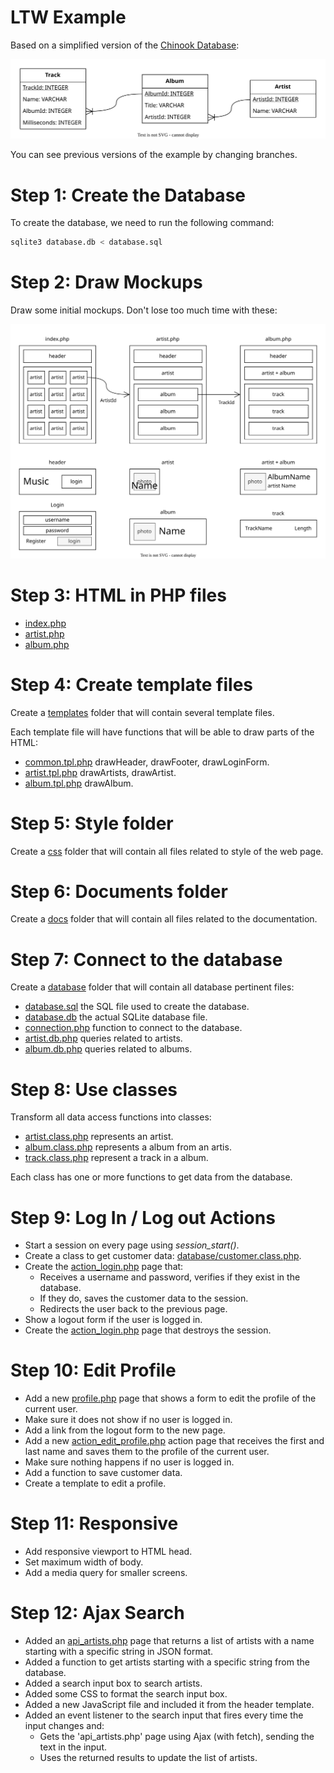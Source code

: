 # LTW Example

Based on a simplified version of the [Chinook Database](https://github.com/lerocha/chinook-database):

![](docs/database.svg)

You can see previous versions of the example by changing branches.

# Step 1: Create the Database

To create the database, we need to run the following command:

```bash
sqlite3 database.db < database.sql
```

# Step 2: Draw Mockups

Draw some initial mockups. Don't lose too much time with these:

![](docs/mockups.svg)

# Step 3: HTML in PHP files

* [index.php](index.php)
* [artist.php](artist.php)
* [album.php](album.php)

# Step 4: Create template files

Create a [templates](templates) folder that will contain several template files.

Each template file will have functions that will be able to draw parts of the HTML:

* [common.tpl.php](templates/common.tpl.php) drawHeader, drawFooter, drawLoginForm.
* [artist.tpl.php](templates/artist.tpl.php) drawArtists, drawArtist.
* [album.tpl.php](templates/album.tpl.php) drawAlbum.

# Step 5: Style folder

Create a [css](css) folder that will contain all files related to style of the web page.

# Step 6: Documents folder

Create a [docs](docs) folder that will contain all files related to the documentation.

# Step 7: Connect to the database

Create a [database](database) folder that will contain all database pertinent files:

* [database.sql](database/database.sql) the SQL file used to create the database.
* [database.db](database/database.db) the actual SQLite database file.
* [connection.php](database/connection.db.php) function to connect to the database.
* [artist.db.php](database/artist.db.php) queries related to artists.
* [album.db.php](database/album.db.php) queries related to albums.

# Step 8: Use classes

Transform all data access functions into classes:

* [artist.class.php](database/artist.class.php) represents an artist.
* [album.class.php](database/album.class.php) represents a album from an artis.
* [track.class.php](database/track.class.php) represent a track in a album.

Each class has one or more functions to get data from the database.

# Step 9: Log In / Log out Actions

* Start a session on every page using *session_start()*.
* Create a class to get customer data: [database/customer.class.php](database/customer.class.php).
* Create the [action_login.php](action_login.php) page that:
  * Receives a username and password, verifies if they exist in the database.
  * If they do, saves the customer data to the session.
  * Redirects the user back to the previous page.
* Show a logout form if the user is logged in.
* Create the [action_login.php](action_login.php) page that destroys the session.

# Step 10: Edit Profile

* Add a new [profile.php](profile.php) page that shows a form to edit the profile of the current user.
* Make sure it does not show if no user is logged in.
* Add a link from the logout form to the new page.
* Add a new [action_edit_profile.php](action_edit_profile.php) action page that receives the first and last name and saves them to the profile of the current user.
* Make sure nothing happens if no user is logged in.
* Add a function to save customer data.
* Create a template to edit a profile.

# Step 11: Responsive

* Add responsive viewport to HTML head.
* Set maximum width of body.
* Add a media query for smaller screens.

# Step 12: Ajax Search

* Added an [api_artists.php](api_artists.php) page that returns a list of artists with a name starting with a specific string in JSON format.
* Added a function to get artists starting with a specific string from the database.
* Added a search input box to search artists.
* Added some CSS to format the search input box.
* Added a new JavaScript file and included it from the header template.
* Added an event listener to the search input that fires every time the input changes and:
  * Gets the 'api_artists.php' page using Ajax (with fetch), sending the text in the input.
  * Uses the returned results to update the list of artists.
